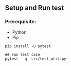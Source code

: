 ## Setup and Run test
### Prerequisite:
* Python
* Pip


```
pip install -U pytest

## run test case
pytest  -q  src/test_util.py
```